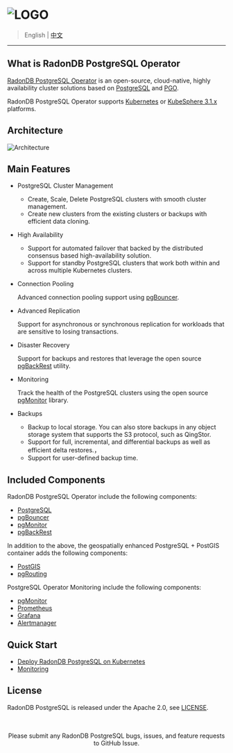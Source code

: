 # ![LOGO](docs/images/logo_radondb.png)

> English | [中文](README_zh.md)

----

## What is RadonDB PostgreSQL Operator

[RadonDB PostgreSQL Operator](https://github.com/radondb/radondb-postgresql-operator) is an open-source, cloud-native, highly availability cluster solutions based on [PostgreSQL](https://www.postgresql.org/) and [PGO](https://github.com/CrunchyData/postgres-operator/).

RadonDB PostgreSQL Operator supports [Kubernetes](https://kubernetes.io) or [KubeSphere 3.1.x](https://kubesphere.com.cn) platforms.

## Architecture

![Architecture](docs/images/operator.png)

## Main Features

* PostgreSQL Cluster Management
  
  * Create, Scale, Delete PostgreSQL clusters with smooth cluster management.
  * Create new clusters from the existing clusters or backups with efficient data cloning.

* High Availability

  * Support for automated failover that backed by the distributed consensus based high-availability solution.
  * Support for standby PostgreSQL clusters that work both within and across multiple Kubernetes clusters.

* Connection Pooling
  
  Advanced connection pooling support using [pgBouncer](https://access.crunchydata.com/documentation/postgres-operator/v5/tutorial/connection-pooling/).

* Advanced Replication
  
  Support for asynchronous or synchronous replication for workloads that are sensitive to losing transactions.

* Disaster Recovery

  Support for backups and restores that leverage the open source [pgBackRest](https://www.pgbackrest.org/) utility.

* Monitoring

  Track the health of the PostgreSQL clusters using the open source [pgMonitor](https://github.com/CrunchyData/pgmonitor) library.

* Backups

  * Backup to local storage. You can also store backups in any object storage system that supports the S3 protocol, such as QingStor.
  * Support for full, incremental, and differential backups as well as efficient delta restores.，
  * Support for user-defined backup time.

## Included Components

RadonDB PostgreSQL Operator include the following components:

* [PostgreSQL](https://www.postgresql.org/)
* [pgBouncer](http://pgbouncer.github.io/)
* [pgMonitor](https://github.com/CrunchyData/pgmonitor)
* [pgBackRest](https://www.pgbackrest.org/)

In addition to the above, the geospatially enhanced PostgreSQL + PostGIS container adds the following components:

* [PostGIS](http://postgis.net/)
* [pgRouting](https://pgrouting.org/)

PostgreSQL Operator Monitoring include the following components:

* [pgMonitor](https://github.com/CrunchyData/pgmonitor)
* [Prometheus](https://github.com/prometheus/prometheus)
* [Grafana](https://github.com/grafana/grafana)
* [Alertmanager](https://github.com/prometheus/alertmanager)

## Quick Start

- [Deploy RadonDB PostgreSQL on Kubernetes](docs/deploy_radondb_postgresql_on_kubernetes.md)
- [Monitoring](docs/monitor_prometheus.md)

## License

RadonDB PostgreSQL is released under the Apache 2.0, see [LICENSE](./LICENSE).

<p align="center">
<br/><br/>
Please submit any RadonDB PostgreSQL bugs, issues, and feature requests to GitHub Issue.
<br/>
</a>
</p>
